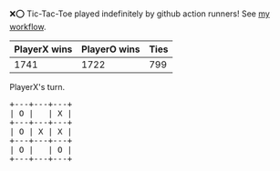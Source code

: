 :x::o: Tic-Tac-Toe played indefinitely by github action runners! See [my workflow](.github/workflows/play.yaml).

|PlayerX wins|PlayerO wins|Ties|
|-|-|-|
|1741|1722|799|

PlayerX's turn.

<pre>
+---+---+---+
| O |   | X |
+---+---+---+
| O | X | X |
+---+---+---+
| O |   | O |
+---+---+---+
</pre>